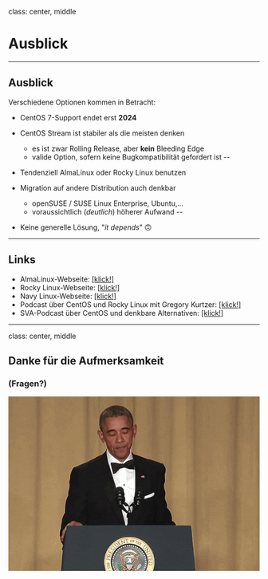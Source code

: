 class: center, middle

# Ausblick

---

## Ausblick

Verschiedene Optionen kommen in Betracht:

- CentOS 7-Support endet erst **2024**
- CentOS Stream ist stabiler als die meisten denken
  - es ist zwar Rolling Release, aber **kein** Bleeding Edge
  - valide Option, sofern keine Bugkompatibilität gefordert ist
--

- Tendenziell AlmaLinux oder Rocky Linux benutzen
- Migration auf andere Distribution auch denkbar
  - openSUSE / SUSE Linux Enterprise, Ubuntu,...
  - voraussichtlich (*deutlich*) höherer Aufwand
--

- Keine generelle Lösung, "*it depends*" 🙃

---

## Links

- AlmaLinux-Webseite: [[klick!]](https://almalinux.org)
- Rocky Linux-Webseite: [[klick!]](https://rockylinux.org)
- Navy Linux-Webseite: [[klick!]](https://www.navylinux.org)
- Podcast über CentOS und Rocky Linux mit Gregory Kurtzer: [[klick!]](https://changelog.com/podcast/427)
- SVA-Podcast über CentOS und denkbare Alternativen: [[klick!]](https://ageofdevops.de/index.php/podcast/e13/)

---

class: center, middle

## Danke für die Aufmerksamkeit

### (Fragen?)

![:img Obama Micdrop, 65%](imgs/obama_micdrop.gif)
